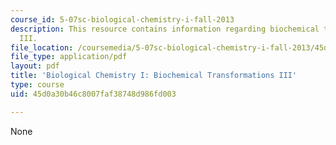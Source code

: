 ```yaml
---
course_id: 5-07sc-biological-chemistry-i-fall-2013
description: This resource contains information regarding biochemical transformations
  III.
file_location: /coursemedia/5-07sc-biological-chemistry-i-fall-2013/45d0a30b46c8007faf38748d986fd003_MIT5_07SCF13_Lec11_12.pdf
file_type: application/pdf
layout: pdf
title: 'Biological Chemistry I: Biochemical Transformations III'
type: course
uid: 45d0a30b46c8007faf38748d986fd003

---
```

None